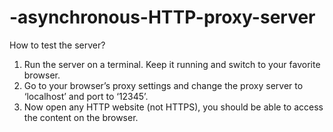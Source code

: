 # -asynchronous-HTTP-proxy-server
How to test the server?
1. Run the server on a terminal. Keep it running and switch to your favorite browser.
2. Go to your browser’s proxy settings and change the proxy server to ‘localhost’ and port to ‘12345’.
3. Now open any HTTP website (not HTTPS), you should be able to access the content on the browser.
